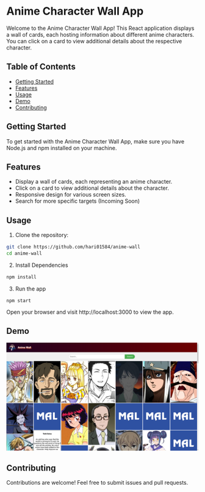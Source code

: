 # Anime Character Wall App

Welcome to the Anime Character Wall App! This React application displays a wall of cards, each hosting information about different anime characters. You can click on a card to view additional details about the respective character.

## Table of Contents
- [Getting Started](#getting-started)
- [Features](#features)
- [Usage](#usage)
- [Demo](#demo)
- [Contributing](#contributing)

## Getting Started

To get started with the Anime Character Wall App, make sure you have Node.js and npm installed on your machine.

## Features

- Display a wall of cards, each representing an anime character.
- Click on a card to view additional details about the character.
- Responsive design for various screen sizes.
- Search for more specific targets (Incoming Soon)

## Usage

1. Clone the repository:
```bash
git clone https://github.com/hari01584/anime-wall
cd anime-wall
```
2. Install Dependencies
```bash
npm install
```
3. Run the app
```
npm start
```

Open your browser and visit http://localhost:3000 to view the app.

## Demo
![simple_wall](/screenshots/simple_wall.png?raw=true "simple_wall")

## Contributing
Contributions are welcome! Feel free to submit issues and pull requests.